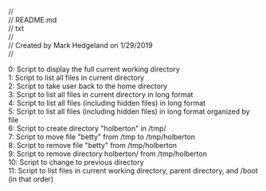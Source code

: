 // <br>
// README.md <br>
// txt <br>
// <br>
// Created by Mark Hedgeland on 1/29/2019 <br>
// <br>

0: Script to display the full current working directory <br>
1: Script to list all files in current directory <br>
2: Script to take user back to the home directory <br>
3: Script to list all files in current directory in long format <br>
4: Script to list all files (including hidden files) in long format <br>
5: Script to list all files (including hidden files) in long format organized by file <br>
6: Script to create directory "holberton" in /tmp/ <br>
7: Script to move file "betty" from /tmp to /tmp/holberton <br>
8: Script to remove file "betty" from /tmp/holberton <br>
9: Script to remove directory holberton/ from /tmp/holberton <br>
10: Script to change to previous directory <br>
11: Script to list files in current working directory, parent directory, and /boot (in that order) <br>